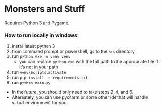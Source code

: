 # Monsters and Stuff

Requires Python 3 and Pygame.

### How to run locally in windows:
1. install latest python 3
2. from command prompt or powershell, go to the `src` directory
3. run `python.exe -m venv venv`
    - you can replace `python.exe` with the full path to the appropriate file if it's not in your path
4. run `venv\Scripts\activate`
5. run `pip install -r requirements.txt`
6. run `python main.py`

- In the future, you should only need to take steps 2, 4, and 6.
- Alternately, you can use pycharm or some other ide that will handle virtual environment for you.
